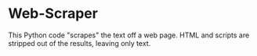 # Web-Scraper
This Python code "scrapes" the text off a web page. HTML and scripts are stripped out of the results, leaving only text.
